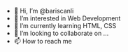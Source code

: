 - 👋 Hi, I’m @bariscanli
- 👀 I’m interested in Web Development
- 🌱 I’m currently learning HTML, CSS
- 💞️ I’m looking to collaborate on ...
- 📫 How to reach me 

<!---
bariscanli/bariscanli is a ✨ special ✨ repository because its `README.md` (this file) appears on your GitHub profile.
You can click the Preview link to take a look at your changes.
--->

